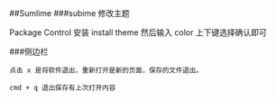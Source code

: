 ##Sumlime
###subime 修改主题
 
 Package Control 安装 install theme
  然后输入 color  上下键选择确认即可
  
###侧边栏
    
    点击 x 是将软件退出，重新打开是新的页面，保存的文件退出。
    
    cmd + q 退出保存有上次打开内容